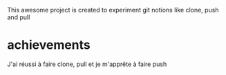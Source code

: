 This awesome project is created to experiment git notions like clone, push and pull

# achievements

J'ai réussi à faire clone, pull et je m'apprête à faire push